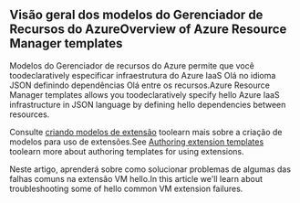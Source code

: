 

## <a name="overview-of-azure-resource-manager-templates"></a><span data-ttu-id="f79cb-101">Visão geral dos modelos do Gerenciador de Recursos do Azure</span><span class="sxs-lookup"><span data-stu-id="f79cb-101">Overview of Azure Resource Manager templates</span></span>
<span data-ttu-id="f79cb-102">Modelos do Gerenciador de recursos do Azure permite que você toodeclaratively especificar infraestrutura do Azure IaaS Olá no idioma JSON definindo dependências Olá entre os recursos.</span><span class="sxs-lookup"><span data-stu-id="f79cb-102">Azure Resource Manager templates allows you toodeclaratively specify hello Azure IaaS infrastructure in JSON language by defining hello dependencies between resources.</span></span>

<span data-ttu-id="f79cb-103">Consulte [criando modelos de extensão](../articles/virtual-machines/windows/template-description.md?toc=%2fazure%2fvirtual-machines%2fwindows%2ftoc.json) toolearn mais sobre a criação de modelos para uso de extensões.</span><span class="sxs-lookup"><span data-stu-id="f79cb-103">See  [Authoring extension templates](../articles/virtual-machines/windows/template-description.md?toc=%2fazure%2fvirtual-machines%2fwindows%2ftoc.json) toolearn more about authoring templates for using extensions.</span></span>

<span data-ttu-id="f79cb-104">Neste artigo, aprenderá sobre como solucionar problemas de algumas das falhas comuns na extensão VM hello.</span><span class="sxs-lookup"><span data-stu-id="f79cb-104">In this article we'll learn about troubleshooting some of hello common VM extension failures.</span></span>

